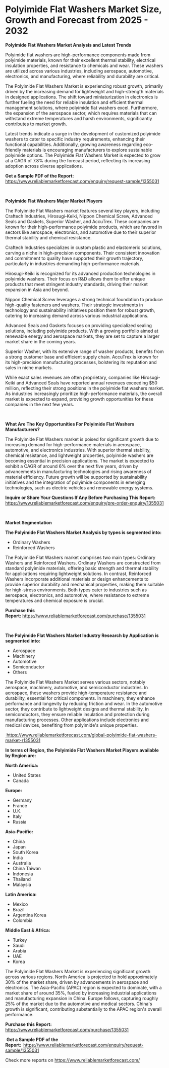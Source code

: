 <p><h1>Polyimide Flat Washers Market Size, Growth and Forecast from 2025 - 2032</h1></p><p><strong>Polyimide Flat Washers Market Analysis and Latest Trends</strong></p>
<p><p>Polyimide flat washers are high-performance components made from polyimide materials, known for their excellent thermal stability, electrical insulation properties, and resistance to chemicals and wear. These washers are utilized across various industries, including aerospace, automotive, electronics, and manufacturing, where reliability and durability are critical.</p><p>The Polyimide Flat Washers Market is experiencing robust growth, primarily driven by the increasing demand for lightweight and high-strength materials in designed applications. The shift toward miniaturization in electronics is further fueling the need for reliable insulation and efficient thermal management solutions, where polyimide flat washers excel. Furthermore, the expansion of the aerospace sector, which requires materials that can withstand extreme temperatures and harsh environments, significantly contributes to market growth.</p><p>Latest trends indicate a surge in the development of customized polyimide washers to cater to specific industry requirements, enhancing their functional capabilities. Additionally, growing awareness regarding eco-friendly materials is encouraging manufacturers to explore sustainable polyimide options. The Polyimide Flat Washers Market is expected to grow at a CAGR of 7.8% during the forecast period, reflecting its increasing adoption across diverse applications.</p></p>
<p><strong>Get a Sample PDF of the Report:&nbsp;</strong> <a href="https://www.reliablemarketforecast.com/enquiry/request-sample/1355031?utm_campaign=2145&utm_medium=2&utm_source=Github&utm_content=ia&utm_term=04022025&utm_id=polyimide-flat-washers">https://www.reliablemarketforecast.com/enquiry/request-sample/1355031</a></p>
<p>&nbsp;</p>
<p><strong>Polyimide Flat Washers Major Market Players</strong></p>
<p><p>The Polyimide Flat Washers market features several key players, including Craftech Industries, Hirosugi-Keiki, Nippon Chemical Screw, Advanced Seals and Gaskets, Superior Washer, and AccuTrex. These companies are known for their high-performance polyimide products, which are favored in sectors like aerospace, electronics, and automotive due to their superior thermal stability and chemical resistance.</p><p>Craftech Industries specializes in custom plastic and elastomeric solutions, carving a niche in high-precision components. Their consistent innovation and commitment to quality have supported their growth trajectory, particularly in industries demanding high-performance materials.</p><p>Hirosugi-Keiki is recognized for its advanced production technologies in polyimide washers. Their focus on R&D allows them to offer unique products that meet stringent industry standards, driving their market expansion in Asia and beyond.</p><p>Nippon Chemical Screw leverages a strong technical foundation to produce high-quality fasteners and washers. Their strategic investments in technology and sustainability initiatives position them for robust growth, catering to increasing demand across various industrial applications.</p><p>Advanced Seals and Gaskets focuses on providing specialized sealing solutions, including polyimide products. With a growing portfolio aimed at renewable energy and aerospace markets, they are set to capture a larger market share in the coming years.</p><p>Superior Washer, with its extensive range of washer products, benefits from a strong customer base and efficient supply chain. AccuTrex is known for its high-precision manufacturing processes, bolstering its reputation and sales in niche markets.</p><p>While exact sales revenues are often proprietary, companies like Hirosugi-Keiki and Advanced Seals have reported annual revenues exceeding $50 million, reflecting their strong positions in the polyimide flat washers market. As industries increasingly prioritize high-performance materials, the overall market is expected to expand, providing growth opportunities for these companies in the next few years.</p></p>
<p>&nbsp;</p>
<p><strong>What Are The Key Opportunities For Polyimide Flat Washers Manufacturers?</strong></p>
<p><p>The Polyimide Flat Washers market is poised for significant growth due to increasing demand for high-performance materials in aerospace, automotive, and electronics industries. With superior thermal stability, chemical resistance, and lightweight properties, polyimide washers are becoming essential in precision applications. The market is expected to exhibit a CAGR of around 6% over the next five years, driven by advancements in manufacturing technologies and rising awareness of material efficiency. Future growth will be supported by sustainability initiatives and the integration of polyimide components in emerging technologies, such as electric vehicles and renewable energy systems.</p></p>
<p><strong>Inquire or Share Your Questions If Any Before Purchasing This Report:</strong> <a href="https://www.reliablemarketforecast.com/enquiry/pre-order-enquiry/1355031?utm_campaign=2145&utm_medium=2&utm_source=Github&utm_content=ia&utm_term=04022025&utm_id=polyimide-flat-washers">https://www.reliablemarketforecast.com/enquiry/pre-order-enquiry/1355031</a></p>
<p>&nbsp;</p>
<p><strong>Market Segmentation</strong></p>
<p><strong>The Polyimide Flat Washers Market Analysis by types is segmented into:</strong></p>
<p><ul><li>Ordinary Washers</li><li>Reinforced Washers</li></ul></p>
<p><p>The Polyimide Flat Washers market comprises two main types: Ordinary Washers and Reinforced Washers. Ordinary Washers are constructed from standard polyimide materials, offering basic strength and thermal stability for applications requiring lightweight solutions. In contrast, Reinforced Washers incorporate additional materials or design enhancements to provide superior durability and mechanical properties, making them suitable for high-stress environments. Both types cater to industries such as aerospace, electronics, and automotive, where resistance to extreme temperatures and chemical exposure is crucial.</p></p>
<p><strong>Purchase this Report:&nbsp;</strong><a href="https://www.reliablemarketforecast.com/purchase/1355031?utm_campaign=2145&utm_medium=2&utm_source=Github&utm_content=ia&utm_term=04022025&utm_id=polyimide-flat-washers">https://www.reliablemarketforecast.com/purchase/1355031</a></p>
<p>&nbsp;</p>
<p><strong>The Polyimide Flat Washers Market Industry Research by Application is segmented into:</strong></p>
<p><ul><li>Aerospace</li><li>Machinery</li><li>Automotive</li><li>Semiconductor</li><li>Others</li></ul></p>
<p><p>The Polyimide Flat Washers Market serves various sectors, notably aerospace, machinery, automotive, and semiconductor industries. In aerospace, these washers provide high-temperature resistance and durability, essential for critical components. In machinery, they enhance performance and longevity by reducing friction and wear. In the automotive sector, they contribute to lightweight designs and thermal stability. In semiconductors, they ensure reliable insulation and protection during manufacturing processes. Other applications include electronics and medical devices, benefiting from polyimide's unique properties.</p></p>
<p><a href="https://www.reliablemarketforecast.com/global-polyimide-flat-washers-market-r1355031?utm_campaign=2145&utm_medium=2&utm_source=Github&utm_content=ia&utm_term=04022025&utm_id=polyimide-flat-washers">&nbsp;https://www.reliablemarketforecast.com/global-polyimide-flat-washers-market-r1355031</a></p>
<p><strong>In terms of Region, the Polyimide Flat Washers Market Players available by Region are:</strong></p>
<p>
    <p> <strong> North America: </strong>
        <ul>
            <li>United States</li>
            <li>Canada</li>
        </ul>
        </p> 
    <p> <strong> Europe: </strong>
        <ul>
            <li>Germany</li>
            <li>France</li>
            <li>U.K.</li>
            <li>Italy</li>
            <li>Russia</li>
        </ul>
        </p> 
    <p> <strong> Asia-Pacific: </strong>
        <ul>
            <li>China</li>
            <li>Japan</li>
            <li>South Korea</li>
            <li>India</li>
            <li>Australia</li>
            <li>China Taiwan</li>
            <li>Indonesia</li>
            <li>Thailand</li>
            <li>Malaysia</li>
        </ul>
        </p> 
    <p> <strong> Latin America: </strong>
        <ul>
            <li>Mexico</li>
            <li>Brazil</li>
            <li>Argentina Korea</li>
            <li>Colombia</li>
        </ul>
        </p> 
    <p> <strong> Middle East & Africa: </strong>
        <ul>
            <li>Turkey</li>
            <li>Saudi</li>
            <li>Arabia</li>
            <li>UAE</li>
            <li>Korea</li>
        </ul>
    </p>
    </p>
<p><p>The Polyimide Flat Washers Market is experiencing significant growth across various regions. North America is projected to hold approximately 30% of the market share, driven by advancements in aerospace and electronics. The Asia-Pacific (APAC) region is expected to dominate, with a market share of around 35%, fueled by increasing industrial applications and manufacturing expansion in China. Europe follows, capturing roughly 25% of the market due to the automotive and medical sectors. China's growth is significant, contributing substantially to the APAC region's overall performance.</p></p>
<p><strong>Purchase this Report: </strong><a href="https://www.reliablemarketforecast.com/purchase/1355031?utm_campaign=2145&utm_medium=2&utm_source=Github&utm_content=ia&utm_term=04022025&utm_id=polyimide-flat-washers">https://www.reliablemarketforecast.com/purchase/1355031</a></p>
<p>&nbsp;<strong>Get a Sample PDF of the Report:&nbsp;&nbsp;</strong><a href="https://www.reliablemarketforecast.com/enquiry/request-sample/1355031?utm_campaign=2145&utm_medium=2&utm_source=Github&utm_content=ia&utm_term=04022025&utm_id=polyimide-flat-washers">https://www.reliablemarketforecast.com/enquiry/request-sample/1355031</a></p>
<p><strong></strong></p>
<p>Check more reports on <a href="https://www.reliablemarketforecast.com/?utm_campaign=2145&utm_medium=2&utm_source=Github&utm_content=ia&utm_term=04022025&utm_id=polyimide-flat-washers">https://www.reliablemarketforecast.com/</a></p>